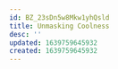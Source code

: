 ```yaml
---
id: BZ_23sDn5w8Mkw1yhQsld
title: Unmasking Coolness
desc: ''
updated: 1639759645932
created: 1639759645932
---
```


